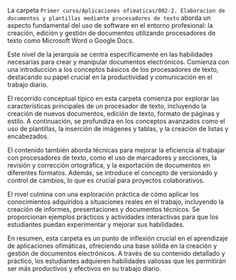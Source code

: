 La carpeta `Primer curso/Aplicaciones ofimaticas/002-2. Elaboracion de documentos y plantillas mediante procesadores de texto` aborda un aspecto fundamental del uso de software en el entorno profesional: la creación, edición y gestión de documentos utilizando procesadores de texto como Microsoft Word o Google Docs.

Este nivel de la jerarquía se centra específicamente en las habilidades necesarias para crear y manipular documentos electrónicos. Comienza con una introducción a los conceptos básicos de los procesadores de texto, destacando su papel crucial en la productividad y comunicación en el trabajo diario.

El recorrido conceptual típico en esta carpeta comienza por explorar las características principales de un procesador de texto, incluyendo la creación de nuevos documentos, edición de texto, formato de páginas y estilo. A continuación, se profundiza en los conceptos avanzados como el uso de plantillas, la inserción de imágenes y tablas, y la creación de listas y encabezados.

El contenido también aborda técnicas para mejorar la eficiencia al trabajar con procesadores de texto, como el uso de marcadores y secciones, la revisión y corrección ortográfica, y la exportación de documentos en diferentes formatos. Además, se introduce el concepto de versionado y control de cambios, lo que es crucial para proyectos colaborativos.

El nivel culmina con una exploración práctica de cómo aplicar los conocimientos adquiridos a situaciones reales en el trabajo, incluyendo la creación de informes, presentaciones y documentos técnicos. Se proporcionan ejemplos prácticos y actividades interactivas para que los estudiantes puedan experimentar y mejorar sus habilidades.

En resumen, esta carpeta es un punto de inflexión crucial en el aprendizaje de aplicaciones ofimáticas, ofreciendo una base sólida en la creación y gestión de documentos electrónicos. A través de su contenido detallado y práctico, los estudiantes adquieren habilidades valiosas que les permitirán ser más productivos y efectivos en su trabajo diario.
